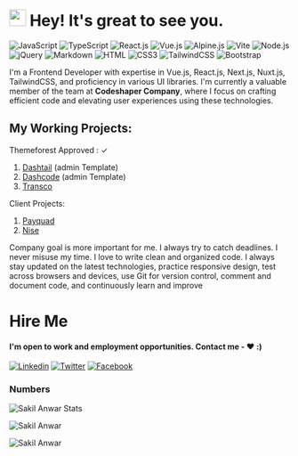 <h1><img src="https://emojis.slackmojis.com/emojis/images/1531849430/4246/blob-sunglasses.gif?1531849430" width="30"/> Hey! It's great to see you.</h1>

![JavaScript](https://img.shields.io/badge/JavaScript-F7DF1E?style=flat-square&logo=javascript&logoColor=black)
![TypeScript](https://img.shields.io/badge/TypeScript-007ACC?style=flat-square&logo=typescript&logoColor=white)
![React.js](https://img.shields.io/badge/React.js-0081CB?style=flat-square&logo=react&logoColor=61DAFB)
![Vue.js](https://img.shields.io/badge/Vue.js-35495E?style=flat-square&logo=vue.js&logoColor=4FC08D)
![Alpine.js](https://img.shields.io/badge/Alpine.js-663399?style=flat-square&logo=alpine.js&logoColor=white)
![Vite](https://img.shields.io/badge/Vite-593D88?style=flat-square&logo=vite&logoColor=white)
![Node.js](https://img.shields.io/badge/Node.js-43853D?style=flat-square&logo=node.js&logoColor=white)
![jQuery](https://img.shields.io/badge/jQuery-0769AD?style=flat-square&logo=jquery&logoColor=white)
![Markdown](https://img.shields.io/badge/Markdown-000000?style=flat-square&logo=markdown&logoColor=white)
![HTML](https://img.shields.io/badge/HTML5-E34F26?style=flat-square&logo=html5&logoColor=white)
![CSS3](https://img.shields.io/badge/CSS3-1572B6?style=flat-square&logo=css3&logoColor=white)
![TailwindCSS](https://img.shields.io/badge/Tailwind_CSS-38B2AC?style=flat-square&logo=tailwind-css&logoColor=white)
![Bootstrap](https://img.shields.io/badge/Bootstrap-563D7C?style=flat-square&logo=bootstrap&logoColor=white)


I'm a Frontend Developer with expertise in Vue.js, React.js, Next.js, Nuxt.js, TailwindCSS, and proficiency in various UI libraries. I'm currently a valuable member of the team at <b>Codeshaper Company</b>, where I focus on crafting efficient code and elevating user experiences using these technologies.


## My Working Projects: 

 Themeforest Approved : ✓

 1. [Dashtail](https://themeforest.net/item/dashtail-tailwind-react-next-admin-dashboard-template/51622353) (admin Template)
 2. [Dashcode](https://themeforest.net/item/dashcode-admin-dashboard-template/42600453?gad_source=1&gclid=Cj0KCQjwpZWzBhC0ARIsACvjWRMV4dGzx-TRMQBrInwNaSBu5mPSWdRZVdhX2Tp84hUyjLBSFxLA9ukaApe4EALw_wcB) (admin Template)
 3. [Transco](https://themeforest.net/item/transco-transport-and-logistic-react-template/48398980) 
 

   Client Projects:

  1. [Payquad](https://payquad.com/)  
  2. [Nise](http://www.nise.us/index.html) 
  
  

Company goal is more important for me. I always try to catch deadlines. I never misuse my time. I love to write clean and organized code. I always stay updated on the latest technologies, practice responsive design, test across browsers and devices, use Git for version control, comment and document code, and continuously learn and improve

# Hire Me
<h4>I'm open to work and employment opportunities. Contact me - ♥ :)</h4>

[![Linkedin](https://img.shields.io/badge/LinkedIn-0077B5?style=flat-square&logo=linkedin&logoColor=white)](https://www.linkedin.com/in/md-sakil-anwar-4b6941241/) 
[![Twitter](https://img.shields.io/badge/Twitter-1DA1F2?style=flat-square&logo=twitter&logoColor=white)](https://x.com/SakilAn07114100)
[![Facebook](https://img.shields.io/badge/Facebook-1877F2?style=flat-square&logo=facebook&logoColor=white)](https://www.facebook.com/shakilahmed.omi.5)

### Numbers
![Sakil Anwar Stats](https://github-readme-stats.vercel.app/api?username=sakilanwar12&theme=darcula&show_icons=true&hide_border=true&count_private=true)

![Sakil Anwar](https://github-readme-streak-stats.herokuapp.com/?user=sakilanwar12&theme=darcula&hide_border=true)

![Sakil Anwar](https://github-readme-stats.vercel.app/api/top-langs/?username=sakilanwar12&theme=darcula&show_icons=true&hide_border=true&layout=compact)


